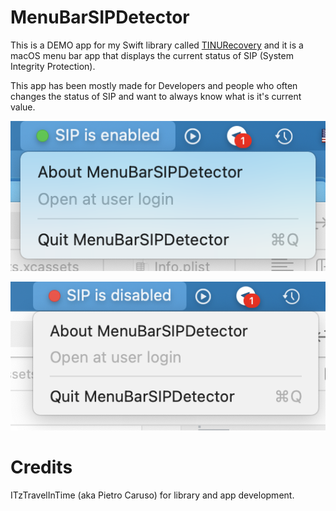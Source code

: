 # MenuBarSIPDetector

This is a DEMO app for my Swift library called [TINURecovery](https://github.com/ITzTravelInTime/TINURecovery) and it is a macOS menu bar app that displays the current status of SIP (System Integrity Protection).

This app has been mostly made for Developers and people who often changes the status of SIP and want to always know what is it's current value.

![SIP on](./Images/SIPEnabled.png)

![SIP off](./Images/SIPDisabled.png)

# Credits

ITzTravelInTime (aka Pietro Caruso) for library and app development.

